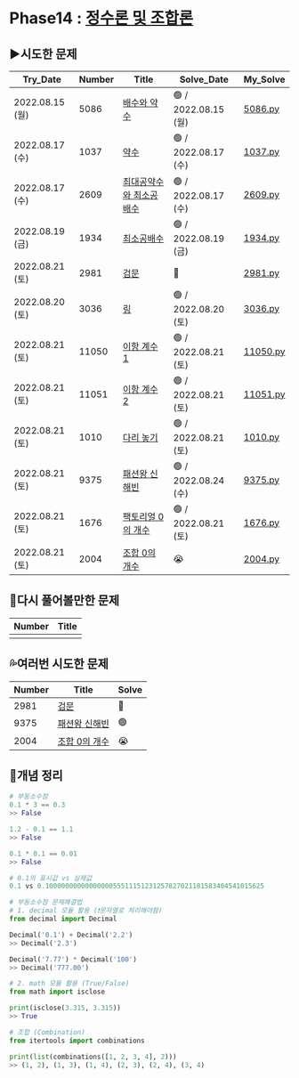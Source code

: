 # Phase14 : [정수론 및 조합론](https://www.acmicpc.net/step/18)



## ▶️시도한 문제

| Try_Date        | Number | Title                                                        | Solve_Date           | My_Solve               |
| --------------- | ------ | ------------------------------------------------------------ | -------------------- | ---------------------- |
| 2022.08.15 (월) | 5086   | [배수와 약수](https://www.acmicpc.net/problem/5086)          | 🟢 / 2022.08.15 (월) | [5086.py](5086.py) |
| 2022.08.17 (수) | 1037   | [약수](https://www.acmicpc.net/problem/1037)                 | 🟢 / 2022.08.17 (수) | [1037.py](1037.py) |
| 2022.08.17 (수) | 2609   | [최대공약수와 최소공배수](https://www.acmicpc.net/problem/2609) | 🟢 / 2022.08.17 (수) | [2609.py](2609.py) |
| 2022.08.19 (금) | 1934   | [최소공배수](https://www.acmicpc.net/problem/1934)           | 🟢 / 2022.08.19 (금) | [1934.py](1934.py) |
| 2022.08.21 (토) | 2981   | [검문](https://www.acmicpc.net/problem/2981)                 | 🔴 | [2981.py](2981.py) |
| 2022.08.20 (토) | 3036   | [링](https://www.acmicpc.net/problem/3036)                   | 🟢 / 2022.08.20 (토) | [3036.py](3036.py) |
| 2022.08.21 (토) | 11050  | [이항 계수 1](https://www.acmicpc.net/problem/11050)         | 🟢 / 2022.08.21 (토) | [11050.py](11050.py) |
| 2022.08.21 (토) | 11051  | [이항 계수 2](https://www.acmicpc.net/problem/11051)         | 🟢 / 2022.08.21 (토) | [11051.py](11051.py) |
| 2022.08.21 (토) | 1010   | [다리 놓기](https://www.acmicpc.net/problem/1010)            | 🟢 / 2022.08.21 (토) | [1010.py](1010.py) |
| 2022.08.21 (토) | 9375   | [패션왕 신해빈](https://www.acmicpc.net/problem/9375)        | 🟢 / 2022.08.24 (수) | [9375.py](9375.py) |
| 2022.08.21 (토) | 1676   | [팩토리얼 0의 개수](https://www.acmicpc.net/problem/1676)    | 🟢 / 2022.08.21 (토) | [1676.py](1676.py) |
| 2022.08.21 (토) | 2004   | [조합 0의 개수](https://www.acmicpc.net/problem/2004)        | 😭 | [2004.py](2004.py) |

## 💫다시 풀어볼만한 문제

| Number | Title |
| ------ | ----- |
|        |       |



## 💦여러번 시도한 문제

| Number | Title                                                 | Solve |
| ------ | ----------------------------------------------------- | ----- |
| 2981   | [검문](https://www.acmicpc.net/problem/2981)          | 🔴     |
| 9375   | [패션왕 신해빈](https://www.acmicpc.net/problem/9375) | 🟢     |
| 2004   | [조합 0의 개수](https://www.acmicpc.net/problem/2004) | 😭     |



## 📑개념 정리

```python
# 부동소수점
0.1 * 3 == 0.3
>> False

1.2 - 0.1 == 1.1
>> False

0.1 * 0.1 == 0.01
>> False

# 0.1의 표시값 vs 실제값
0.1 vs 0.1000000000000000055511151231257827021181583404541015625

# 부동소수점 문제해결법
# 1. decimal 모듈 활용 (❗문자열로 처리해야함)
from decimal import Decimal

Decimal('0.1') + Decimal('2.2')
>> Decimal('2.3')

Decimal('7.77') * Decimal('100')
>> Decimal('777.00')

# 2. math 모듈 활용 (True/False)
from math import isclose

print(isclose(3.315, 3.315))
>> True

# 조합 (Combination)
from itertools import combinations

print(list(combinations([1, 2, 3, 4], 2)))
>> (1, 2), (1, 3), (1, 4), (2, 3), (2, 4), (3, 4)
```

